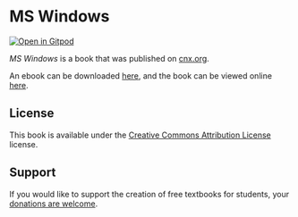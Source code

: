 # MS Windows

[![Open in Gitpod](https://gitpod.io/button/open-in-gitpod.svg)](https://gitpod.io/from-referrer/)

_MS Windows_ is a book that was published on [cnx.org](https://cnx.org/).

An ebook can be downloaded [here](https://github.com/cnx-user-books/cnxbook-ms-windows/releases/latest), and the book can be viewed online [here](https://github.com/cnx-user-books/cnxbook-ms-windows/releases/latest).

## License
This book is available under the [Creative Commons Attribution License](./LICENSE) license.

## Support
If you would like to support the creation of free textbooks for students, your [donations are welcome](https://riceconnect.rice.edu/donation/support-openstax-banner).
